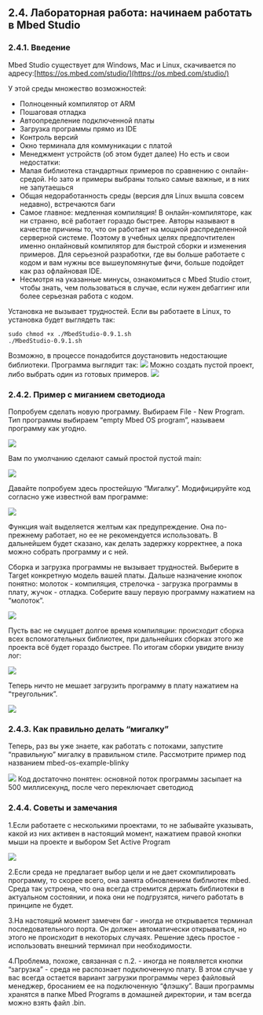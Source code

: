 ﻿## 2.4. Лабораторная работа: начинаем работать в Mbed Studio
### 2.4.1. Введение
Mbed Studio существует для Windows, Mac и Linux, скачивается по адресу:[https://os.mbed.com/studio/](https://os.mbed.com/studio/)

У этой среды множество возможностей:
- Полноценный компилятор от ARM
- Пошаговая отладка
- Автоопределение подключенной платы
- Загрузка программы прямо из IDE
- Контроль версий
- Окно терминала для коммуникации с платой
- Менеджмент устройств (об этом будет далее)
Но есть и свои недостатки:
- Малая библиотека стандартных примеров по сравнению с онлайн-средой. Но зато и примеры выбраны только самые важные, и в них не запутаешься
- Общая недоработанность среды (версия для Linux вышла совсем недавно), встречаются баги
- Самое главное: медленная компиляция! В онлайн-компиляторе, как ни странно, всё работает гораздо быстрее. Авторы называют в качестве причины то, что он работает на мощной распределенной серверной системе. Поэтому в учебных целях предпочтителен именно онлайновый компилятор для быстрой сборки и изменения примеров. Для серьезной разработки, где вы больше работаете с кодом и вам нужны все вышеупомянутые фичи, больше подойдет как раз офлайновая IDE.
- Несмотря на указанные минусы, ознакомиться с Mbed Studio стоит, чтобы знать, чем пользоваться в случае, если нужен дебаггинг или более серьезная работа с кодом.

Установка не вызывает трудностей. Если вы работаете в Linux, то установка будет выглядеть так:
```
sudo chmod +x ./MbedStudio-0.9.1.sh
./MbedStudio-0.9.1.sh
```
Возможно, в процессе понадобится доустановить недостающие библиотеки.
Программа выглядит так:
![](img/1.jpg)
Можно создать пустой проект, либо выбрать один из готовых примеров.
![](img/2.jpg)

### 2.4.2. Пример с миганием светодиода
Попробуем сделать новую программу. Выбираем File - New Program. Тип программы выбираем “empty Mbed OS program”, называем программу как угодно.

![](img/3.jpg)

Вам по умолчанию сделают самый простой пустой main:

![](img/4.jpg)

Давайте попробуем здесь простейшую “Мигалку”. Модифицируйте код согласно уже известной вам программе:

![](img/5.jpg)

Функция wait выделяется желтым как предупреждение. Она по-прежнему работает, но ее не рекомендуется использовать. В дальнейшем будет сказано, как делать задержку корректнее, а пока можно собрать программу и с ней.

Сборка и загрузка программы не вызывает трудностей. Выберите в Target конкретную модель вашей платы. Дальше назначение кнопок понятно: молоток - компиляция, стрелочка - загрузка программы в плату, жучок - отладка. Соберите вашу первую программу нажатием на “молоток”. 

![](img/6.jpg)

Пусть вас не смущает долгое время компиляции: происходит сборка всех вспомогательных библиотек, при дальнейших сборках этого же проекта всё будет гораздо быстрее. По итогам сборки увидите внизу лог:

![](img/7.jpg)

Теперь ничто не мешает загрузить программу в плату нажатием на “треугольник”. 

![](img/8.jpg)

### 2.4.3. Как правильно делать “мигалку”
Теперь, раз вы уже знаете, как работать с потоками, запустите “правильную” мигалку в правильном стиле. Рассмотрите пример под названием mbed-os-example-blinky

![](img/9.jpg)
Код достаточно понятен: основной поток программы засыпает на 500 миллисекунд, после чего переключает светодиод

### 2.4.4. Советы и замечания
1.Если работаете с несколькими проектами, то не забывайте указывать, какой из них активен в настоящий момент, нажатием правой кнопки мыши на проекте и выбором Set Active Program

![](img/10.jpg)

2.Если среда не предлагает выбор цели и не дает скомпилировать программу, то скорее всего, она занята обновлением библиотек mbed. Среда так устроена, что она всегда стремится держать библиотеки в актуальном состоянии, и пока они не подгрузятся, ничего работать в принципе не будет.

3.На настоящий момент замечен баг - иногда не открывается терминал последовательного порта. Он должен автоматически открываться, но этого не происходит в некоторых случаях. Решение здесь простое - использовать внешний терминал при необходимости.

4.Проблема, похоже, связанная с п.2. - иногда не появляется кнопки “загрузка” - среда не распознает подключенную плату. В этом случае у вас всегда остается вариант загрузки программы через файловый менеджер, бросанием ее на подключенную “флэшку”. Ваши программы хранятся в папке Mbed Programs в домашней директории, и там всегда можно взять файл .bin.